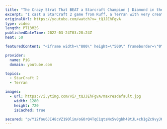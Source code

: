 ```yaml
---
title: "The Crazy Strat That BEAT a Starcraft Champion | Diamond in the Ruff #68 vs True"
excerpt: "I cast a StarCraft 2 game from Ruff, a Terran with very creative gameplay. How will he ruff up True, a Zerg Starcraft Champion?  💎 Diamond in the Ruff: https://www.youtube.com/playlist?list=PLFUDU8AOevUfdEq20wYq8Sm9z3sc1yn0l 💎 Follow Ruff: https://www.twitch.tv/ruff_stuff_tv | https://www.youtube.com/ruff_stuff"
originalUrl: https://youtube.com/watch?v=_tQJJEhFgvA
type: video
length: PT13M2S
publishedDateTime: 2022-03-24T03:28:24Z
heat: 50

featuredContent: "<iframe width=\"800\" height=\"500\" frameborder=\"0\" src=\"https://www.youtube.com/embed/_tQJJEhFgvA\" allow=\"accelerometer; autoplay; encrypted-media; gyroscope; picture-in-picture\" allowfullscreen></iframe>"

provider:
  name: PiG
  domain: youtube.com

topics:
  - StarCraft 2
  - Terran

images:
  - url: https://i.ytimg.com/vi/_tQJJEhFgvA/maxresdefault.jpg
    width: 1280
    height: 720
    isCached: true

secured: "p/Y12fou6JI48cVZ19Olim/oGOrQ4TqC1qtsNx5v0gbh48tJL+chIgZc9vyJQyTnxjfw5qKu8JDBrmBVF+Gl6WR+FtgY6nWmsvX57z3HmQ3r+q0RXmoarHNAG+217+RktFV7EjMm1T7xAoYBvxEczTuQTMUzgQHqZkTTPQ2Z3CSNkNk9nQDjhe5Q3IydPGW3iLceKhPQoLP5B98LYeQ3PTbCwnsixAbKnKglFeGjiHfuY8o1oSMXHx1s0j/eH3rGjpuNpPojCpNA0ujcZWMTGXVUD7FIc7/xoPFtSGaz0fHbEJr7QCkqPc0k6u0W//yLvE7NEy0JQ5zmnqMdT6N3rbjGE+XPEe0y91R+sAT0xCbe3Bx1gvBOgrMN0Im6pr2u7bvCFetiU53l13x+8lSfWxONDzZMJLkg40lnqilTLic=;3ns24AmJotT6WoQrgAI5Xw=="
---
```


